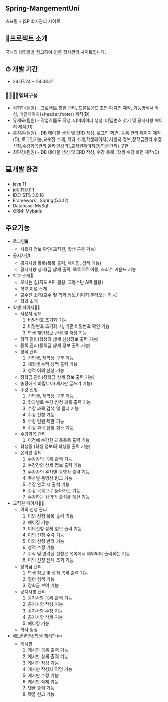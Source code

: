 ## Spring-MangementUni
스프링 + jSP 학사관리 사이트

## 🙌프로젝트 소개

국내의 대학들을 참고하여 만든 학사관리 사이트입니다.
## ⏱ 개발 기간
* 24.07.24 ~ 24.08.21

### 👨‍👨‍👧‍👦멤버구성
* 김희만(팀장) - 프로젝트 총괄 관리, 프론트엔드 초안 디자인 제작, 기능명세서 작성, 메인페이지(+header,footer) 제작(D)
* 유제욱(팀원) - 작업흐름도 작성, 더미데이터 생성, 비밀번호 찾기 및 공지사항 페이지 제작(D)
* 홍정훈(팀원) - DB 테이블 생성 및 ERD 작성, 로그인 화면, 등록 관리 페이지 제작(D), 로그인기능,교수진 소개, 학과 소개,학생페이지( 사용자 정보,장학금관리,수강신청,수강과목관리,온라인강의),교직원페이지(장학금관리) 구현
* 최민경(팀원) - DB 테이블 생성 및 ERD 작성, 수강 목록, 학생 수강 화면 제작(D)

## 💻개발 환경
* java 11
* jdk 11.0.0.1
* IDE: STS 3.9.18
* Framework : Spring(5.3.12)
* Database: MySql
* ORM: Mybatis

## 주요기능
* 로그인🖥️
  - 사용자 정보 확인(교직원, 학생 구분 기능)
* 공지사항❗
  - 공지사항 목록(목록 출력, 페이징, 검색 기능)
  - 공지사항 상세(글 상세 출력, 목록으로 이동, 조회수 카운드 기능
* 학교 소개🏫
  - 오시는 길(지도 API 활용, 교통수단 API 활용)
  - 학교 이념 소개
  - 교수진 소개(교수 및 학과 정보,이미지 불러오는 기능)
  - 학과 소개
* 학생 페이지🧑‍🎓
  - 사용자 정보
    1) 비밀번호 초기화 기능
    2) 비밀번호 초기화 시, 기존 비밀번호 확인 기능
    3) 학생 개인정보 변경 및 저장 기능
  - 학적 관리(학생의 상세 신상정보 출력 기능)
  - 등록 관리(등록금 상세 정보 출력 기능)
  - 성적 관리
    1) 신입생, 재학생 구분 기능
    2) 재학생 누적 성적 출력 기능
    3) 성적 이의 신청 기능
  - 장학금 관리(장학금 상세 정보 출력 기능)
  - 총장에게 바랍니다(게시판 글쓰기 기능)
  - 수강 신청
    1) 신입생, 재학생 구분 기능
    2) 학과별로 수강 신청 과목 출력 기능
    3) 수강 과목 검색 및 필터 기능
    4) 수강 신청 기능
    5) 수강 인원 제한 기능
    6) 수강 과목 신청 취소 기능
  - 수강과목 관리
    1) 이전에 수강한 과목목록 출력 기능
  - 학생증 (학생 정보의 학생증 출력 기능)
  - 온라인 강의
    1) 수강강의 목록 출력 기능
    2) 수강강의 상세 정보 출력 기능
    3) 수강강의 주차별 동영상 출력 기능
    4) 주차별 동영상 링크 기능
    5) 수강 완료 시 출석 기능
    6) 수강 목록으로 돌아가는 기능
    7) 수강하는 강의의 출석률 계산 기능
* 교직원 페이지🧑‍🏭
  - 이의 신청 관리
    1) 이의 신청 목록 출력 기능
    2) 페이징 기능
    3) 이의신청 상세 정보 출력 기능
    4) 이의 신청 수락 기능
    5) 이의 신청 반려 기능
    6) 성적 수정 기능
    7) 수락 및 반려된 신청은 목록에서 제외되어 출력하는 기능
    8) 이의 신청 전체 조회 기능
  - 장학금 관리
    1) 학생 정보 및 성적 목록 출력 기능
    2) 필터 검색 기능
    3) 장학금 부여 기능
  - 공지사항 관리
    1) 공지사항 목록 출력 기능
    2) 공지사항 작성 기능
    3) 공지사항 수정 기능
    4) 공지사항 삭제 기능
    5) 페이징 기능
  - 학사 일정
* 에브리타임(학생 게시판)✏️
  - 게시판
    1) 게시판 목록 출력 기능
    2) 게시판 상세 출력 기능
    3) 게시판 작성 기능
    4) 게시판 작성자 익명 기능
    5) 게시판 수정 기능
    6) 게시판 삭제 기능
    7) 댓글 출력 기능
    8) 댓글 신고 기능

